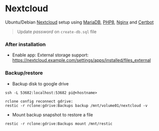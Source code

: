 # Nextcloud

Ubuntu/Debian [Nextcloud](https://nextcloud.com/) setup using [MariaDB](https://mariadb.org/), [PHP8](https://www.php.net/releases/8.0/en.php), [Nginx](https://www.nginx.com/) and [Certbot](https://certbot.eff.org/)

> Update *password* on `create-db.sql` file


### After installation

* Enable app: External storage support: https://nextcloud.example.com/settings/apps/installed/files_external


### Backup/restore

* Backup disk to google drive

```
ssh -L 53682:localhost:53682 pi@<hostname>
```

```
rclone config reconnect gdrive:
restic -r rclone:gdrive:Backups backup /mnt/volume01/nextcloud -v
```

* Mount backup snapshot to restore a file

```
restic -r rclone:gdrive:Backups mount /mnt/restic
```
